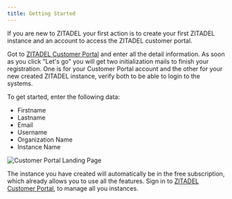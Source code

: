 ```yaml
---
title: Getting Started
---
```


If you are new to ZITADEL your first action is to create your first ZITADEL instance and an account to access the ZITADEL customer portal.

Got to [ZITADEL Customer Portal](https://zitadel.cloud) and enter all the detail information.
As soon as you click "Let's go" you will get two initialization mails to finish your registration.
One is for your Customer Portal account and the other for your new created ZITADEL instance, verify both to be able to login to the systems.

To get started, enter the following data:
- Firstname
- Lastname
- Email
- Username
- Organization Name
- Instance Name

![Customer Portal Landing Page](/img/concepts/portal/customer_portal_landing_page.png)

The instance you have created will automatically be in the free subscription, which already allows you to use all the features.
Sign in to [ZITADEL Customer Portal](https://zitadel.cloud), to manage all you instances.
